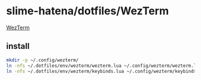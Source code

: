 # slime-hatena/dotfiles/WezTerm

[WezTerm](https://wezfurlong.org/wezterm/)

## install

```sh { name=wezterm-install }
mkdir -p ~/.config/wezterm/
ln -nfs ~/.dotfiles/env/wezterm/wezterm.lua ~/.config/wezterm/wezterm.lua
ln -nfs ~/.dotfiles/env/wezterm/keybinds.lua ~/.config/wezterm/keybinds.lua
```
